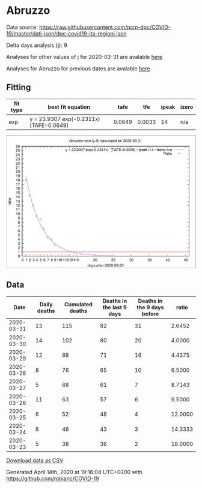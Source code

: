 # Abruzzo

Data source: https://raw.githubusercontent.com/pcm-dpc/COVID-19/master/dati-json/dpc-covid19-ita-regioni.json

Delta days analysis (j): 9

Analyses for other values of j for 2020-03-31 are avalable [here](../2020-03-31/README.md)

Analyses for Abruzzo for previous dates are avalable [here](../README.md)

## Fitting 
|fit type|best fit equation|tafe|tfe|ipeak|izero|
|-------|-----|--------|------|---|---|
|exp|y = 23.9307 exp(-0.2311x)  [TAFE=0.0649]|0.0649|0.0033|14|n/a|

![Plot](COVID-19_abruzzo_j9_2020-03-31.png)

## Data
|Date|Daily deaths|Cumulated deaths|Deaths in the last 9 days|Deaths in the 9 days before|ratio|
|----|----------|-----------|-------|--------------------|-----|
|2020-03-31|13|115|82|31|2.6452|
|2020-03-30|14|102|80|20|4.0000|
|2020-03-29|12|88|71|16|4.4375|
|2020-03-28|8|76|65|10|6.5000|
|2020-03-27|5|68|61|7|8.7143|
|2020-03-26|11|63|57|6|9.5000|
|2020-03-25|6|52|48|4|12.0000|
|2020-03-24|8|46|43|3|14.3333|
|2020-03-23|5|38|36|2|18.0000|

[Download data as CSV](COVID-19_abruzzo_j9_2020-03-31.csv)

Generated April 14th, 2020 at 19:16:04 UTC+0200 with https://github.com/robianc/COVID-19
